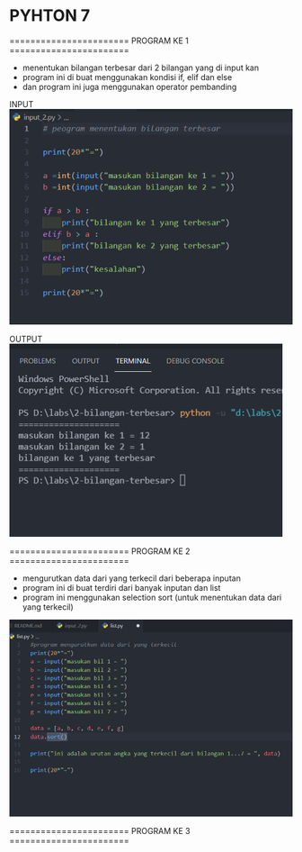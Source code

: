 # PYHTON 7
======================= PROGRAM KE 1 =======================
* menentukan bilangan terbesar dari 2 bilangan yang di input kan
* program ini di buat menggunakan kondisi if, elif dan else
* dan program ini juga menggunakan operator pembanding

INPUT
![gambar 1](gambar/input_2.PNG)

OUTPUT
![gambar 2](gambar/input_2.1.PNG)

======================= PROGRAM KE 2 =======================
* mengurutkan data dari yang terkecil dari beberapa inputan
* program ini di buat terdiri dari banyak inputan dan list
* program ini menggunakan selection sort (untuk menentukan data dari yang terkecil)

![ScreenShot](gambar/List_1.png)

======================= PROGRAM KE 3 =======================

